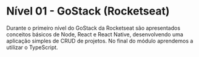 # Nível 01 - GoStack (Rocketseat)
Durante o primeiro nível do GoStack da Rocketseat são apresentados conceitos básicos de Node, React e React Native, desenvolvendo uma aplicação simples de CRUD de
projetos. 
No final do módulo aprendemos a utilizar o TypeScript.
